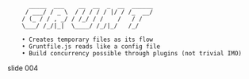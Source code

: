           _____  ___    __  __  _  __  ______
         / ___/ / _ \  / / / / / |/ / /_  __/
        / (_ / / , _/ / /_/ / /    /   / /
        \___/ /_/|_|  \____/ /_/|_/   /_/

        • Creates temporary files as its flow
        • Gruntfile.js reads like a config file
        • Build concurrency possible through plugins (not trivial IMO)















































































slide 004
